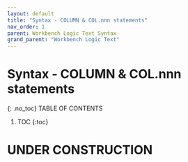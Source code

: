 ```yaml
---
layout: default
title: "Syntax - COLUMN & COL.nnn statements"
nav_order: 1
parent: Workbench Logic Text Syntax
grand_parent: "Workbench Logic Text"
---
```

# Syntax - COLUMN & COL.nnn statements
{: .no_toc}
TABLE OF CONTENTS
1. TOC
{:toc}

# UNDER CONSTRUCTION


